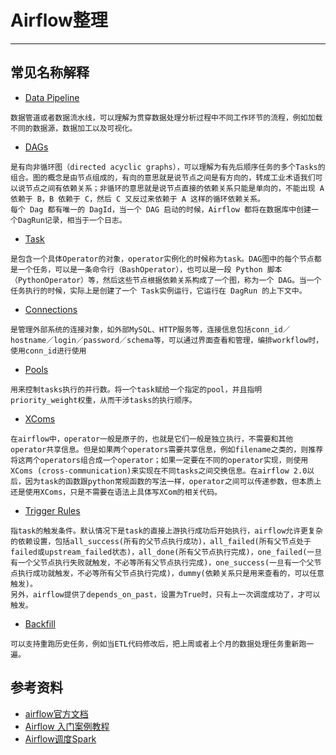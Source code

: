 
# Airflow整理

---






## 常见名称解释
- [Data Pipeline]()
```.text
数据管道或者数据流水线，可以理解为贯穿数据处理分析过程中不同工作环节的流程，例如加载不同的数据源，数据加工以及可视化。
```
- [DAGs]()
```.text
是有向非循环图（directed acyclic graphs），可以理解为有先后顺序任务的多个Tasks的组合。图的概念是由节点组成的，有向的意思就是说节点之间是有方向的，转成工业术语我们可以说节点之间有依赖关系；非循环的意思就是说节点直接的依赖关系只能是单向的，不能出现 A 依赖于 B，B 依赖于 C，然后 C 又反过来依赖于 A 这样的循环依赖关系。
每个 Dag 都有唯一的 DagId，当一个 DAG 启动的时候，Airflow 都将在数据库中创建一个DagRun记录，相当于一个日志。
```
- [Task]()
```.text
是包含一个具体Operator的对象，operator实例化的时候称为task。DAG图中的每个节点都是一个任务，可以是一条命令行（BashOperator），也可以是一段 Python 脚本（PythonOperator）等，然后这些节点根据依赖关系构成了一个图，称为一个 DAG。当一个任务执行的时候，实际上是创建了一个 Task实例运行，它运行在 DagRun 的上下文中。
```
- [Connections]()
```.text
是管理外部系统的连接对象，如外部MySQL、HTTP服务等，连接信息包括conn_id／hostname／login／password／schema等，可以通过界面查看和管理，编排workflow时，使用conn_id进行使用
```
- [Pools]()
```.text
用来控制tasks执行的并行数。将一个task赋给一个指定的pool，并且指明priority_weight权重，从而干涉tasks的执行顺序。
```
- [XComs]()
```.text
在airflow中，operator一般是原子的，也就是它们一般是独立执行，不需要和其他operator共享信息。但是如果两个operators需要共享信息，例如filename之类的，则推荐将这两个operators组合成一个operator；如果一定要在不同的operator实现，则使用XComs (cross-communication)来实现在不同tasks之间交换信息。在airflow 2.0以后，因为task的函数跟python常规函数的写法一样，operator之间可以传递参数，但本质上还是使用XComs，只是不需要在语法上具体写XCom的相关代码。
```
- [Trigger Rules]()
```.text
指task的触发条件。默认情况下是task的直接上游执行成功后开始执行，airflow允许更复杂的依赖设置，包括all_success(所有的父节点执行成功)，all_failed(所有父节点处于failed或upstream_failed状态)，all_done(所有父节点执行完成)，one_failed(一旦有一个父节点执行失败就触发，不必等所有父节点执行完成)，one_success(一旦有一个父节点执行成功就触发，不必等所有父节点执行完成)，dummy(依赖关系只是用来查看的，可以任意触发)。
另外，airflow提供了depends_on_past，设置为True时，只有上一次调度成功了，才可以触发。
```
- [Backfill]()
```.text
可以支持重跑历史任务，例如当ETL代码修改后，把上周或者上个月的数据处理任务重新跑一遍。
```




## 参考资料
- [airflow官方文档](https://airflow.apache.org/docs/apache-airflow/stable/database-erd-ref.html)
- [Airflow 入门案例教程](https://blog.csdn.net/helunqu2017/article/details/150018797)
- [Airflow调度Spark](https://help.aliyun.com/zh/analyticdb/analyticdb-for-mysql/user-guide/use-airflow-to-perform-job-scheduling)









